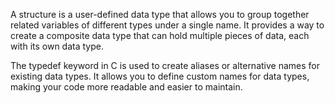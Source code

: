 A structure is a user-defined data type that allows you to group together related variables of different types under a single name. It provides a way to create a composite data type that can hold multiple pieces of data, each with its own data type.

The typedef keyword in C is used to create aliases or alternative names for existing data types. It allows you to define custom names for data types, making your code more readable and easier to maintain.
